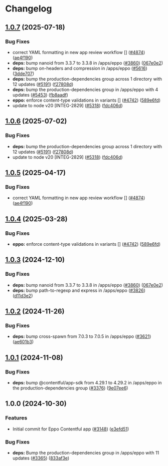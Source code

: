 # Changelog

## [1.0.7](https://github.com/translationstudio/marketplace-partner-apps/compare/eppo-contentful-app-v1.0.6...eppo-contentful-app-v1.0.7) (2025-07-18)


### Bug Fixes

* correct YAML formatting in new app review workflow [] ([#4874](https://github.com/translationstudio/marketplace-partner-apps/issues/4874)) ([ae4f190](https://github.com/translationstudio/marketplace-partner-apps/commit/ae4f190524cb24ba970b025c6b38593010625b71))
* **deps:** bump nanoid from 3.3.7 to 3.3.8 in /apps/eppo ([#3860](https://github.com/translationstudio/marketplace-partner-apps/issues/3860)) ([067e0e2](https://github.com/translationstudio/marketplace-partner-apps/commit/067e0e2b3f712a809639336bcf3f2678416da60f))
* **deps:** bump on-headers and compression in /apps/eppo ([#5616](https://github.com/translationstudio/marketplace-partner-apps/issues/5616)) ([3dde707](https://github.com/translationstudio/marketplace-partner-apps/commit/3dde707658ee3ad2adef5660f58432125014faaa))
* **deps:** bump the production-dependencies group across 1 directory with 12 updates ([#5191](https://github.com/translationstudio/marketplace-partner-apps/issues/5191)) ([f27808d](https://github.com/translationstudio/marketplace-partner-apps/commit/f27808d7b44ef45af35d132f76329a85d9319121))
* **deps:** bump the production-dependencies group in /apps/eppo with 4 updates ([#5453](https://github.com/translationstudio/marketplace-partner-apps/issues/5453)) ([fb8aadf](https://github.com/translationstudio/marketplace-partner-apps/commit/fb8aadf83526e6b5df0da82a0bb995ecc4ec253b))
* **eppo:** enforce content-type validations in variants [] ([#4742](https://github.com/translationstudio/marketplace-partner-apps/issues/4742)) ([589e6fd](https://github.com/translationstudio/marketplace-partner-apps/commit/589e6fd3e15c6bc40e66b96e7f1a7859d72d74a2))
* update to node v20 [INTEG-2829] ([#5318](https://github.com/translationstudio/marketplace-partner-apps/issues/5318)) ([fdc406d](https://github.com/translationstudio/marketplace-partner-apps/commit/fdc406d9328bc6279abb658dcf5a1bf28795a449))

## [1.0.6](https://github.com/contentful/marketplace-partner-apps/compare/eppo-contentful-app-v1.0.5...eppo-contentful-app-v1.0.6) (2025-07-02)


### Bug Fixes

* **deps:** bump the production-dependencies group across 1 directory with 12 updates ([#5191](https://github.com/contentful/marketplace-partner-apps/issues/5191)) ([f27808d](https://github.com/contentful/marketplace-partner-apps/commit/f27808d7b44ef45af35d132f76329a85d9319121))
* update to node v20 [INTEG-2829] ([#5318](https://github.com/contentful/marketplace-partner-apps/issues/5318)) ([fdc406d](https://github.com/contentful/marketplace-partner-apps/commit/fdc406d9328bc6279abb658dcf5a1bf28795a449))

## [1.0.5](https://github.com/contentful/marketplace-partner-apps/compare/eppo-contentful-app-v1.0.4...eppo-contentful-app-v1.0.5) (2025-04-17)


### Bug Fixes

* correct YAML formatting in new app review workflow [] ([#4874](https://github.com/contentful/marketplace-partner-apps/issues/4874)) ([ae4f190](https://github.com/contentful/marketplace-partner-apps/commit/ae4f190524cb24ba970b025c6b38593010625b71))

## [1.0.4](https://github.com/contentful/marketplace-partner-apps/compare/eppo-contentful-app-v1.0.3...eppo-contentful-app-v1.0.4) (2025-03-28)


### Bug Fixes

* **eppo:** enforce content-type validations in variants [] ([#4742](https://github.com/contentful/marketplace-partner-apps/issues/4742)) ([589e6fd](https://github.com/contentful/marketplace-partner-apps/commit/589e6fd3e15c6bc40e66b96e7f1a7859d72d74a2))

## [1.0.3](https://github.com/contentful/marketplace-partner-apps/compare/eppo-contentful-app-v1.0.2...eppo-contentful-app-v1.0.3) (2024-12-10)


### Bug Fixes

* **deps:** bump nanoid from 3.3.7 to 3.3.8 in /apps/eppo ([#3860](https://github.com/contentful/marketplace-partner-apps/issues/3860)) ([067e0e2](https://github.com/contentful/marketplace-partner-apps/commit/067e0e2b3f712a809639336bcf3f2678416da60f))
* **deps:** bump path-to-regexp and express in /apps/eppo ([#3826](https://github.com/contentful/marketplace-partner-apps/issues/3826)) ([d11d3e2](https://github.com/contentful/marketplace-partner-apps/commit/d11d3e2ae4c3f42489edc09fe43aea8c2643c463))

## [1.0.2](https://github.com/contentful/marketplace-partner-apps/compare/eppo-contentful-app-v1.0.1...eppo-contentful-app-v1.0.2) (2024-11-26)


### Bug Fixes

* **deps:** bump cross-spawn from 7.0.3 to 7.0.5 in /apps/eppo ([#3621](https://github.com/contentful/marketplace-partner-apps/issues/3621)) ([ae601b3](https://github.com/contentful/marketplace-partner-apps/commit/ae601b3d60914f701c869adf0104f3d56865f2ba))

## [1.0.1](https://github.com/contentful/marketplace-partner-apps/compare/eppo-contentful-app-v1.0.0...eppo-contentful-app-v1.0.1) (2024-11-08)


### Bug Fixes

* **deps:** bump @contentful/app-sdk from 4.29.1 to 4.29.2 in /apps/eppo in the production-dependencies group ([#3376](https://github.com/contentful/marketplace-partner-apps/issues/3376)) ([9e07ee6](https://github.com/contentful/marketplace-partner-apps/commit/9e07ee6808478eb1485da966fd909f86cb24ad92))

## 1.0.0 (2024-10-30)


### Features

* Initial commit for Eppo Contentful app ([#3148](https://github.com/contentful/marketplace-partner-apps/issues/3148)) ([e3efd51](https://github.com/contentful/marketplace-partner-apps/commit/e3efd510a78287df01827ecad25c984cff247f78))


### Bug Fixes

* **deps:** Bump the production-dependencies group in /apps/eppo with 11 updates ([#3365](https://github.com/contentful/marketplace-partner-apps/issues/3365)) ([833af3e](https://github.com/contentful/marketplace-partner-apps/commit/833af3e54b1d5f9b36cfbc0df987f087a8d8cc89))
